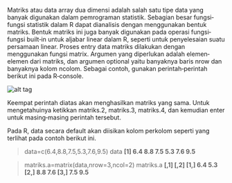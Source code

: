 Matriks  atau  data  array  dua  dimensi  adalah  salah  satu  tipe  data  yang  banyak 
digunakan dalam pemrograman statistik. Sebagian besar fungsi‐fungsi statistik dalam R 
dapat  dianalisis  dengan  menggunakan  bentuk  matriks.  Bentuk  matriks  ini  juga  banyak 
digunakan pada operasi fungsi‐fungsi built‐in untuk aljabar linear dalam R, seperti untuk 
penyelesaian suatu persamaan linear. 
Proses  entry  data  matriks  dilakukan  dengan  menggunakan  fungsi  matrix. 
Argumen  yang  diperlukan  adalah  elemen‐elemen  dari  matriks,  dan  argumen  optional 
yaitu  banyaknya  baris  nrow  dan  banyaknya  kolom  ncolom.    Sebagai  contoh,  gunakan 
perintah‐perintah berikut ini pada R‐console.

![alt tag](https://github.com/syaifulahdan/Rscript/blob/master/image/Screenshot%20from%202016-09-21%2012-25-45.png)





Keempat perintah diatas akan menghasilkan matriks yang sama. Untuk mengetahuinya 
ketikkan  matriks.2,  matriks.3,  matriks.4,  dan  kemudian  enter  untuk  masing‐masing 
perintah tersebut.

Pada R, data secara default akan diisikan kolom perkolom seperti yang terlihat 
pada contoh berikut ini. 


> data=c(6.4,8.8,7.5,5.3,7.6,9.5) 
> data 
<b>[1] 6.4 8.8 7.5 5.3 7.6 9.5 </b>
 
> matriks.a=matrix(data,nrow=3,ncol=2) 
> matriks.a 
<b>     [,1] [,2] 
[1,]  6.4  5.3 
[2,]  8.8  7.6 
[3,]  7.5  9.5 
</b>

